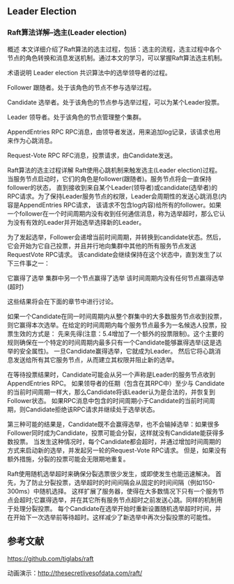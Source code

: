 


## Leader Election

### Raft算法详解–选主(Leader election)
概述
本文详细介绍了Raft算法的选主过程，包括：选主的流程，选主过程中各个节点的角色转换和消息发送机制。通过本文的学习，可以掌握Raft算法选主机制。

术语说明
Leader election
共识算法中的选举领导者的过程。

Follower
跟随者。处于该角色的节点不参与选举过程。

Candidate
选举者。处于该角色的节点参与选举过程，可以为某个Leader投票。

Leader
领导者。处于该角色的节点管理整个集群。

AppendEntries RPC
RPC消息，由领导者发送，用来追加log记录，该请求也用来作为心跳消息。

Request-Vote RPC
RFC消息，投票请求，由Candidate发送。

Raft算法的选主过程详解
Raft使用心跳机制来触发选主(Leader election)过程。当服务节点启动时，它们的角色是follower(跟随者)。服务节点将会一直保持follower的状态，
直到接收到来自某个Leader(领导者)或candidate(选举者)的RPC请求。为了保持Leader服务节点的权限，Leader会周期性的发送心跳消息(内容是AppendEntries RPC请求，
该请求不包含log内容)给所有的follower。如果一个follower在一个时间周期内没有收到任何通信消息，称为选举超时，那么它认为没有有效的Leader并开始选举选择新的Leader。

为了发起选举，Follower会递增当前时间周期，并转换到candidate状态。然后，它会开始为它自己投票，并且并行地向集群中其他的所有服务节点发送RequestVote RPC请求。
该candidate会继续保持在这个状态中，直到发生了以下三件事之一：

它赢得了选举
集群中另一个节点赢得了选举
该时间周期内没有任何节点赢得选举(超时)

这些结果将会在下面的章节中进行讨论。

如果一个Candidate在同一时间周期内从整个群集中的大多数服务节点收到投票，则它赢得本次选举。在给定的时间周期内每个服务节点最多为一名候选人投票，投票生效的方式是：
先来先得(注意：5.4增加了一个额外的投票限制)。这个主要的规则确保在一个特定的时间周期内最多只有一个Candidate能够赢得选举(这是选举的安全属性)。 
一旦Candidate赢得选举，它就成为Leader。 然后它将心跳消息发送给所有其它服务节点，从而建立其权限并阻止新的选举。

在等待投票结果时，Candidate可能会从另一个声称是Leader的服务节点收到AppendEntries RPC。 如果领导者的任期（包含在其RPC中）至少与
Candidate的当前时间周期一样大，那么Candidate将该Leader认为是合法的，并恢复到Follower状态。 
如果RPC消息中包含的时间周期小于Candidate的当前时间周期，则Candidate拒绝该RPC请求并继续处于选举状态。

第三种可能的结果是，Candidate既不会赢得选举，也不会输掉选举：如果很多Follower同时成为Candidate，投票可能会分裂，这样就没有Candidate能获得多数投票。
当发生这种情况时，每个Candidate都会超时，并通过增加时间周期的方式来启动新的选举，并发起另一轮的Request-Vote RPC请求。 
但是，如果没有额外措施，分裂的投票可能会无限期地重复。

Raft使用随机选举超时来确保分裂选票很少发生，或即使发生也能迅速解决。 首先，为了防止分裂投票，选举超时的时间间隔会从固定的时间间隔（例如150-300ms）中随机选择。 
这样扩展了服务器，使得在大多数情况下只有一个服务节点会超时;它赢得选举，并在其它所有服务节点超时之前发送心跳。同样的机制用于处理分裂投票。 
每个Candidate在选举开始时重新设置随机选举超时时间，并在开始下一次选举前等待超时。这样减少了新选举中再次分裂投票的可能性。









## 参考文献
https://github.com/tiglabs/raft

动画演示：http://thesecretlivesofdata.com/raft/
